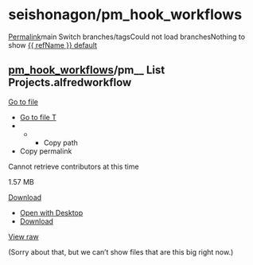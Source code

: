 # seishonagon/pm\_hook\_workflows

[Permalink](https://github.com/seishonagon/pm_hook_workflows/blob/b864e69e8e46556e254800d0500932966a557f70/pm__%20List%20Projects.alfredworkflow)main Switch branches/tagsCould not load branchesNothing to show [{{ refName }} default](https://github.com/seishonagon/pm_hook_workflows/blob/{{%20urlEncodedRefName%20}}/pm__%20List%20Projects.alfredworkflow)

##  [pm\_hook\_workflows]()/**pm\_\_ List Projects.alfredworkflow** <a id="blob-path"></a>

 [Go to file](https://github.com/seishonagon/pm_hook_workflows/find/main)

*  [Go to file T](https://github.com/seishonagon/pm_hook_workflows/find/main)
* * *  Copy path
*  Copy permalink

Cannot retrieve contributors at this time

 1.57 MB

 [Download](https://github.com/seishonagon/pm_hook_workflows/raw/main/pm__%20List%20Projects.alfredworkflow) 

*  [Open with Desktop](https://desktop.github.com/)
*  [Download](https://github.com/seishonagon/pm_hook_workflows/raw/main/pm__%20List%20Projects.alfredworkflow)

[View raw](https://github.com/seishonagon/pm_hook_workflows/blob/main/pm__%20List%20Projects.alfredworkflow?raw=true)

\(Sorry about that, but we can’t show files that are this big right now.\)

